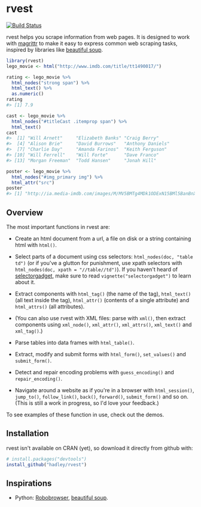 <!-- README.md is generated from README.Rmd. Please edit that file -->
rvest
=====

[![Build Status](https://travis-ci.org/hadley/rvest.png?branch=master)](https://travis-ci.org/hadley/rvest)

rvest helps you scrape information from web pages. It is designed to work with [magrittr](https://github.com/smbache/magrittr) to make it easy to express common web scraping tasks, inspired by libraries like [beautiful soup](http://www.crummy.com/software/BeautifulSoup/).

``` r
library(rvest)
lego_movie <- html("http://www.imdb.com/title/tt1490017/")

rating <- lego_movie %>% 
  html_nodes("strong span") %>%
  html_text() %>%
  as.numeric()
rating
#> [1] 7.9

cast <- lego_movie %>%
  html_nodes("#titleCast .itemprop span") %>%
  html_text()
cast
#>  [1] "Will Arnett"     "Elizabeth Banks" "Craig Berry"    
#>  [4] "Alison Brie"     "David Burrows"   "Anthony Daniels"
#>  [7] "Charlie Day"     "Amanda Farinos"  "Keith Ferguson" 
#> [10] "Will Ferrell"    "Will Forte"      "Dave Franco"    
#> [13] "Morgan Freeman"  "Todd Hansen"     "Jonah Hill"

poster <- lego_movie %>%
  html_nodes("#img_primary img") %>%
  html_attr("src")
poster
#> [1] "http://ia.media-imdb.com/images/M/MV5BMTg4MDk1ODExN15BMl5BanBnXkFtZTgwNzIyNjg3MDE@._V1_SX214_AL_.jpg"
```

Overview
--------

The most important functions in rvest are:

-   Create an html document from a url, a file on disk or a string containing html with `html()`.

-   Select parts of a document using css selectors: `html_nodes(doc, "table td")` (or if you've a glutton for punishment, use xpath selectors with `html_nodes(doc, xpath = "//table//td")`). If you haven't heard of [selectorgadget](http://selectorgadget.com/), make sure to read `vignette("selectorgadget")` to learn about it.

-   Extract components with `html_tag()` (the name of the tag), `html_text()` (all text inside the tag), `html_attr()` (contents of a single attribute) and `html_attrs()` (all attributes).

-   (You can also use rvest with XML files: parse with `xml()`, then extract components using `xml_node()`, `xml_attr()`, `xml_attrs()`, `xml_text()` and `xml_tag()`.)

-   Parse tables into data frames with `html_table()`.

-   Extract, modify and submit forms with `html_form()`, `set_values()` and `submit_form()`.

-   Detect and repair encoding problems with `guess_encoding()` and `repair_encoding()`.

-   Navigate around a website as if you're in a browser with `html_session()`, `jump_to()`, `follow_link()`, `back()`, `forward()`, `submit_form()` and so on. (This is still a work in progress, so I'd love your feedback.)

To see examples of these function in use, check out the demos.

Installation
------------

rvest isn't available on CRAN (yet), so download it directly from github with:

``` r
# install.packages("devtools")
install_github("hadley/rvest")
```

Inspirations
------------

-   Python: [Robobrowser](http://robobrowser.readthedocs.org/en/latest/readme.html), [beautiful soup](http://www.crummy.com/software/BeautifulSoup/).
